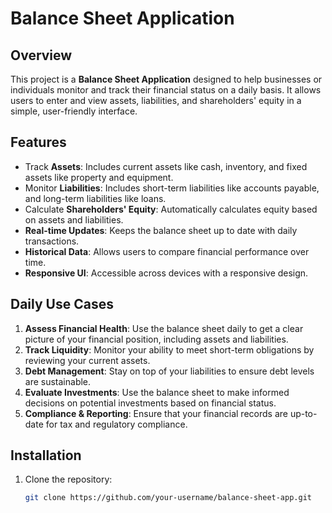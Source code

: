 # Balance Sheet Application

## Overview
This project is a **Balance Sheet Application** designed to help businesses or individuals monitor and track their financial status on a daily basis. It allows users to enter and view assets, liabilities, and shareholders' equity in a simple, user-friendly interface.

## Features
- Track **Assets**: Includes current assets like cash, inventory, and fixed assets like property and equipment.
- Monitor **Liabilities**: Includes short-term liabilities like accounts payable, and long-term liabilities like loans.
- Calculate **Shareholders' Equity**: Automatically calculates equity based on assets and liabilities.
- **Real-time Updates**: Keeps the balance sheet up to date with daily transactions.
- **Historical Data**: Allows users to compare financial performance over time.
- **Responsive UI**: Accessible across devices with a responsive design.

## Daily Use Cases
1. **Assess Financial Health**: Use the balance sheet daily to get a clear picture of your financial position, including assets and liabilities.
2. **Track Liquidity**: Monitor your ability to meet short-term obligations by reviewing your current assets.
3. **Debt Management**: Stay on top of your liabilities to ensure debt levels are sustainable.
4. **Evaluate Investments**: Use the balance sheet to make informed decisions on potential investments based on financial status.
5. **Compliance & Reporting**: Ensure that your financial records are up-to-date for tax and regulatory compliance.

## Installation

1. Clone the repository:
   ```bash
   git clone https://github.com/your-username/balance-sheet-app.git
